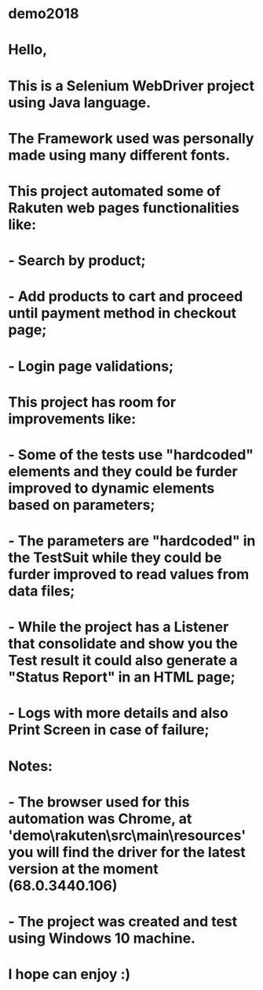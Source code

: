 # demo2018
# Hello,
# 
# This is a Selenium WebDriver project using Java language.
# The Framework used was personally made using many different fonts.
# 
# This project automated some of Rakuten web pages functionalities like:
# - Search by product;
# - Add products to cart and proceed until payment method in checkout page;
# - Login page validations;
# 
# This project has room for improvements like:
# - Some of the tests use "hardcoded" elements and they could be furder improved to dynamic elements based on parameters;
# - The parameters are "hardcoded" in the TestSuit while they could be furder improved to read values from data files;
# - While the project has a Listener that consolidate and show you the Test result it could also generate a "Status Report" in an HTML page;
# - Logs with more details and also Print Screen in case of failure;
# 
# Notes:
# - The browser used for this automation was Chrome, at 'demo\rakuten\src\main\resources' you will find the driver for the latest version at the moment (68.0.3440.106)
# - The project was created and test using Windows 10 machine.
# 
# I hope can enjoy :)
